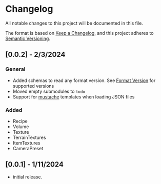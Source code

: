 # Changelog

All notable changes to this project will be documented in this file.

The format is based on [Keep a Changelog](https://keepachangelog.com/en/1.0.0/), and this project adheres to [Semantic Versioning](https://semver.org/spec/v2.0.0.html).

## [0.0.2] - 2/3/2024
### General
- Added schemas to read any format version. See [Format Version](https://github.com/legopitstop/mcaddon/blob/main/FORMAT_VERSION.md) for supported versions
- Moved empty submodules to `todo`
- Support for [mustache](https://mustache.github.io/) templates when loading JSON files

### Added
- Recipe
- Volume
- Texture
- TerrainTextures
- ItemTextures
- CameraPreset

## [0.0.1] - 1/11/2024
- initial release.